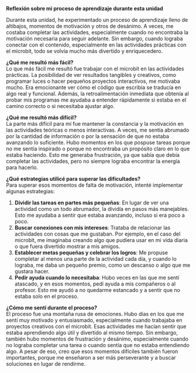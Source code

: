 **Reflexión sobre mi proceso de aprendizaje durante esta unidad**

Durante esta unidad, he experimentado un proceso de aprendizaje lleno de altibajos, momentos de motivación y otros de desánimo. A veces, me costaba completar las actividades, especialmente cuando no encontraba la motivación necesaria para seguir 
adelante. Sin embargo, cuando lograba conectar con el contenido, especialmente en las actividades prácticas con el microbit, todo se volvía mucho más divertido y enriquecedero.

**¿Qué me resultó más fácil?**  
Lo que más fácil me resultó fue trabajar con el microbit en las actividades prácticas. La posibilidad de ver resultados tangibles y creativos, como programar luces o hacer pequeños proyectos interactivos, me motivaba mucho. 
Era emocionante ver cómo el código que escribía se traducía en algo real y funcional. Además, la retroalimentación inmediata que obtenía al probar mis programas me ayudaba a entender rápidamente si estaba en el camino correcto o si necesitaba ajustar
algo.

**¿Qué me resultó más difícil?**  
La parte más difícil para mí fue mantener la constancia y la motivación en las actividades teóricas o menos interactivas. A veces, me sentía abrumado por la cantidad de información o por la sensación de que no estaba avanzando lo suficiente.
Hubo momentos en los que pospuse tareas porque no me sentía inspirado o porque no encontraba un propósito claro en lo que estaba haciendo. Esto me generaba frustración, 
ya que sabía que debía completar las actividades, pero no siempre lograba encontrar la energía para hacerlo.

**¿Qué estrategias utilicé para superar las dificultades?**  
Para superar esos momentos de falta de motivación, intenté implementar algunas estrategias:  
1. **Dividir las tareas en partes más pequeñas**: En lugar de ver una actividad como un todo abrumador, la dividía en pasos más manejables. Esto me ayudaba a sentir que estaba avanzando, incluso si era poco a poco.  
2. **Buscar conexiones con mis intereses**: Trataba de relacionar las actividades con cosas que me gustaban. Por ejemplo, en el caso del microbit, me imaginaba creando algo que pudiera usar en mi vida diaria o que fuera divertido mostrar a mis amigos.  
3. **Establecer metas pequeñas y celebrar los logros**: Me propuse completar al menos una parte de la actividad cada día, y cuando lo lograba, me daba un pequeño premio, como un descanso o algo que me gustara hacer.  
4. **Pedir ayuda cuando lo necesitaba**: Hubo veces en las que me sentí atascado, y en esos momentos, pedí ayuda a mis compañeros o al profesor. Esto me ayudó a no quedarme estancado y a sentir que no estaba solo en el proceso.

**¿Cómo me sentí durante el proceso?**  
El proceso fue una montaña rusa de emociones. Hubo días en los que me sentí muy motivado y entusiasmado, especialmente cuando trabajaba en proyectos creativos con el microbit. Esas actividades 
me hacían sentir que estaba aprendiendo algo útil y divertido al mismo tiempo. Sin embargo, también hubo momentos de frustración y desánimo, especialmente cuando no lograba completar una tarea o cuando sentía que no estaba entendiendo algo. A pesar de eso, creo que esos momentos difíciles también fueron importantes, porque me enseñaron a ser más perseverante y a buscar soluciones en lugar de rendirme.

